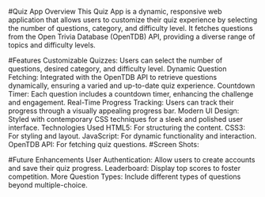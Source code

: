 #Quiz App
Overview
This Quiz App is a dynamic, responsive web application that allows users to customize their quiz experience by selecting the number of questions, category, and difficulty level. It fetches questions from the Open Trivia Database (OpenTDB) API, providing a diverse range of topics and difficulty levels.

#Features
Customizable Quizzes: Users can select the number of questions, desired category, and difficulty level.
Dynamic Question Fetching: Integrated with the OpenTDB API to retrieve questions dynamically, ensuring a varied and up-to-date quiz experience.
Countdown Timer: Each question includes a countdown timer, enhancing the challenge and engagement.
Real-Time Progress Tracking: Users can track their progress through a visually appealing progress bar.
Modern UI Design: Styled with contemporary CSS techniques for a sleek and polished user interface.
Technologies Used
HTML5: For structuring the content.
CSS3: For styling and layout.
JavaScript: For dynamic functionality and interaction.
OpenTDB API: For fetching quiz questions.
#Screen Shots:



#Future Enhancements
User Authentication: Allow users to create accounts and save their quiz progress.
Leaderboard: Display top scores to foster competition.
More Question Types: Include different types of questions beyond multiple-choice.
